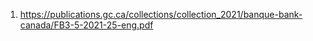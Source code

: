 1. https://publications.gc.ca/collections/collection_2021/banque-bank-canada/FB3-5-2021-25-eng.pdf

